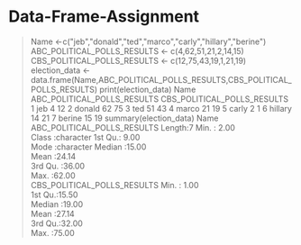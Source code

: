 # Data-Frame-Assignment
> Name <-c("jeb","donald","ted","marco","carly","hillary","berine")
> ABC_POLITICAL_POLLS_RESULTS <- c(4,62,51,21,2,14,15)
> CBS_POLITICAL_POLLS_RESULTS <- c(12,75,43,19,1,21,19)
> election_data <- data.frame(Name,ABC_POLITICAL_POLLS_RESULTS,CBS_POLITICAL_POLLS_RESULTS)
> print(election_data)
     Name ABC_POLITICAL_POLLS_RESULTS CBS_POLITICAL_POLLS_RESULTS
1  jeb                           4                          12
2  donald                    62                          75
3  ted                          51                          43
4  marco                     21                          19
5  carly                         2                           1
6 hillary                      14                          21
7  berine                      15                          19
> summary(election_data)
     Name           ABC_POLITICAL_POLLS_RESULTS
 Length:7           Min.   : 2.00              
 Class   :character   1st Qu.: 9.00              
 Mode  :character   Median :15.00              
                    Mean   :24.14              
                    3rd Qu. :36.00              
                    Max.   :62.00              
 CBS_POLITICAL_POLLS_RESULTS
 Min.   : 1.00              
 1st Qu.:15.50              
 Median :19.00              
 Mean   :27.14              
 3rd Qu.:32.00              
 Max.   :75.00              
